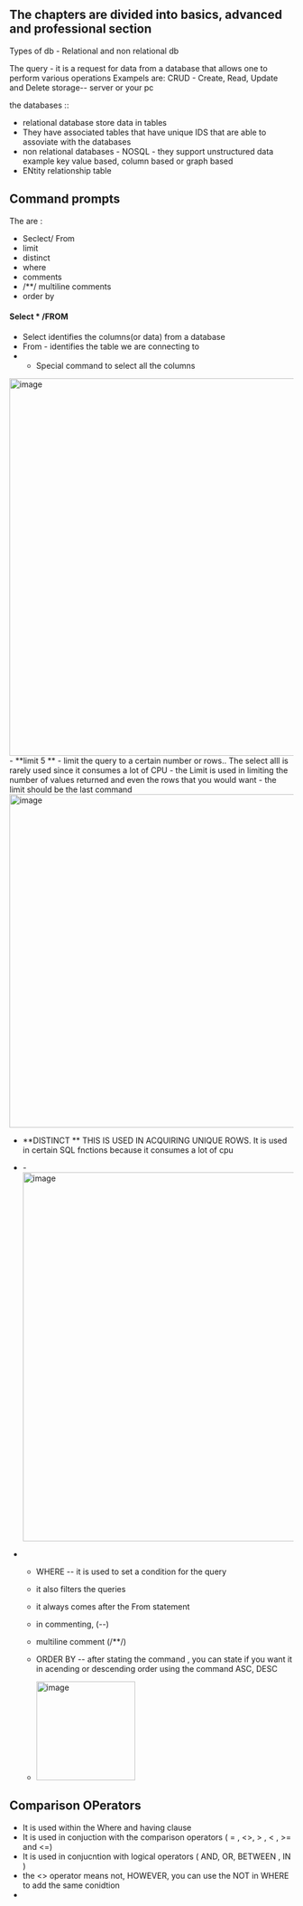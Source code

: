 ## The chapters are divided into basics, advanced and professional section
Types of db - Relational and non relational db

The query - it is a request for data from a database that allows one to perform various operations
Exampels are: CRUD - Create, Read, Update and Delete
storage-- server or your pc 

the databases ::

- relational database store data in tables
- They have associated tables that have unique IDS that are able to assoviate with the databases
- non relational databases - NOSQL  - they support unstructured data example key value based, column based or graph based
- ENtity relationship table

## Command prompts

The are :
- Seclect/ From
- limit
- distinct
- where
- comments
- /**/ multiline comments
- order by

#### Select * /FROM
- Select identifies the columns(or data) from a database
- From - identifies the table we are connecting to
- * Special command to select all the columns
 <img width="668" alt="image" src="https://github.com/essyy/Data-analysis-/assets/54889306/8ad57cbf-d813-4b3e-a7a7-836b2434e8f0">
  - **limit 5 ** - limit the query to a certain number or rows.. The select alll is rarely used since it consumes a lot of CPU
  - the Limit is used in limiting the number of values returned and even the rows that you would want 
  - the limit should be the last command 
<img width="590" alt="image" src="https://github.com/essyy/Data-analysis-/assets/54889306/ecb5cf33-a8e5-4614-8381-585d8c4810ca">

- **DISTINCT ** THIS IS USED IN ACQUIRING UNIQUE ROWS. It is used in certain SQL fnctions because it consumes a lot of cpu
- -<img width="653" alt="image" src="https://github.com/essyy/Data-analysis-/assets/54889306/e2452c05-9c4c-47b2-86e2-275f5f97b264">

- - WHERE -- it is used to set a condition for the query
  - it also filters the queries
  - it always comes after the From statement
  - in commenting, (--)
  - multiline comment (/**/)
 
  - ORDER BY  -- after stating the command , you can state if you want it in acending or descending order  using the command ASC, DESC
  - <img width="175" alt="image" src="https://github.com/essyy/Data-analysis-/assets/54889306/ae7ab02e-ec3f-413d-956b-00473f758bf4">

## Comparison OPerators
- It is used within the Where and having clause
- It is used in conjuction with the comparison operators  ( = , <>, > , < , >= and <=)
- It is used in conjucntion with logical operators ( AND, OR, BETWEEN , IN )
- the <> operator means not, HOWEVER, you can use the NOT in WHERE to add the same conidtion
-  
